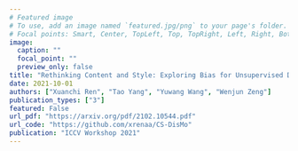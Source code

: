 ```yaml
---
# Featured image
# To use, add an image named `featured.jpg/png` to your page's folder.
# Focal points: Smart, Center, TopLeft, Top, TopRight, Left, Right, BottomLeft, Bottom, BottomRight.
image:
  caption: ""
  focal_point: ""
  preview_only: false
title: "Rethinking Content and Style: Exploring Bias for Unsupervised Disentanglement"
date: 2021-10-01
authors: ["Xuanchi Ren", "Tao Yang", "Yuwang Wang", "Wenjun Zeng"]
publication_types: ["3"]
featured: False
url_pdf: "https://arxiv.org/pdf/2102.10544.pdf"
url_code: "https://github.com/xrenaa/CS-DisMo"
publication: "ICCV Workshop 2021"
---
```


